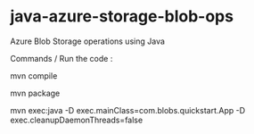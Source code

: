 

# java-azure-storage-blob-ops
Azure Blob Storage operations using Java

Commands / Run the code :

mvn compile

mvn package

mvn exec:java -D exec.mainClass=com.blobs.quickstart.App -D exec.cleanupDaemonThreads=false

